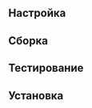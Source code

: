 <pkg :name="'patch'" instsize showsbu2></pkg>

## Настройка

<package-script :package="'patch'" :type="'configure'"></package-script>

## Сборка

<package-script :package="'patch'" :type="'build'"></package-script>

## Тестирование

<package-script :package="'patch'" :type="'test'"></package-script>

## Установка

<package-script :package="'patch'" :type="'install'"></package-script>


